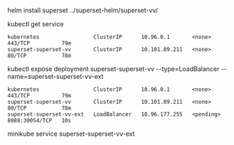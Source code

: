 helm install superset ../superset-helm/superset-vv/

kubectl get service

```
kubernetes                 ClusterIP      10.96.0.1       <none>        443/TCP          79m
superset-superset-vv       ClusterIP      10.101.89.211   <none>        80/TCP           78m
```

kubectl expose deployment superset-superset-vv --type=LoadBalancer --name=superset-superset-vv-ext

```
kubernetes                 ClusterIP      10.96.0.1       <none>        443/TCP          79m
superset-superset-vv       ClusterIP      10.101.89.211   <none>        80/TCP           78m
superset-superset-vv-ext   LoadBalancer   10.96.177.255   <pending>     8088:30054/TCP   10s
```

minikube service superset-superset-vv-ext

